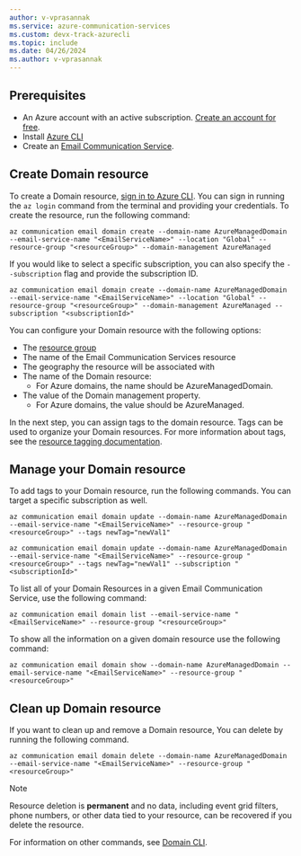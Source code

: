 ```yaml
---
author: v-vprasannak
ms.service: azure-communication-services
ms.custom: devx-track-azurecli
ms.topic: include
ms.date: 04/26/2024
ms.author: v-vprasannak
---
```


## Prerequisites

- An Azure account with an active subscription. [Create an account for free](https://azure.microsoft.com/free/dotnet/).
- Install [Azure CLI](/cli/azure/install-azure-cli-windows?tabs=azure-cli) 
- Create an [Email Communication Service](/azure/communication-services/quickstarts/email/create-email-communication-resource).

## Create Domain resource

To create a Domain resource, [sign in to Azure CLI](/cli/azure/authenticate-azure-cli). You can sign in running the ```az login``` command from the terminal and providing your credentials. To create the resource, run the following command:

```azurepowershell-interactive
az communication email domain create --domain-name AzureManagedDomain --email-service-name "<EmailServiceName>" --location "Global" --resource-group "<resourceGroup>" --domain-management AzureManaged
```

If you would like to select a specific subscription, you can also specify the ```--subscription``` flag and provide the subscription ID.
```azurepowershell-interactive
az communication email domain create --domain-name AzureManagedDomain --email-service-name "<EmailServiceName>" --location "Global" --resource-group "<resourceGroup>" --domain-management AzureManaged --subscription "<subscriptionId>"
```

You can configure your Domain resource with the following options:

* The [resource group](../../../../azure-resource-manager/management/manage-resource-groups-cli.md)
* The name of the Email Communication Services resource
* The geography the resource will be associated with
* The name of the Domain resource:
	* For Azure domains, the name should be AzureManagedDomain.
* The value of the Domain management property.
	* For Azure domains, the value should be AzureManaged.	

In the next step, you can assign tags to the domain resource. Tags can be used to organize your Domain resources. For more information about tags, see the [resource tagging documentation](../../../../azure-resource-manager/management/tag-resources.md).

## Manage your Domain resource

To add tags to your Domain resource, run the following commands. You can target a specific subscription as well.

```azurepowershell-interactive
az communication email domain update --domain-name AzureManagedDomain --email-service-name "<EmailServiceName>" --resource-group "<resourceGroup>" --tags newTag="newVal1"

az communication email domain update --domain-name AzureManagedDomain --email-service-name "<EmailServiceName>" --resource-group "<resourceGroup>" --tags newTag="newVal1" --subscription "<subscriptionId>"
```

To list all of your Domain Resources in a given Email Communication Service, use the following command:

```azurepowershell-interactive
az communication email domain list --email-service-name "<EmailServiceName>" --resource-group "<resourceGroup>"
```
To show all the information on a given domain resource use the following command:

```azurepowershell-interactive
az communication email domain show --domain-name AzureManagedDomain --email-service-name "<EmailServiceName>" --resource-group "<resourceGroup>"
```

## Clean up Domain resource

If you want to clean up and remove a Domain resource, You can delete by running the following command.

```azurepowershell-interactive
az communication email domain delete --domain-name AzureManagedDomain --email-service-name "<EmailServiceName>" --resource-group "<resourceGroup>"
```

> [!NOTE]
> Resource deletion is **permanent** and no data, including event grid filters, phone numbers, or other data tied to your resource, can be recovered if you delete the resource.

For information on other commands, see [Domain CLI](/cli/azure/communication/email/domain).
